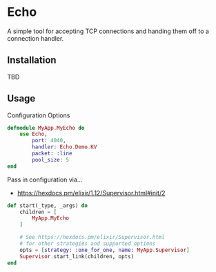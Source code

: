 # Echo

A simple tool for accepting TCP connections and handing them off to a connection
handler.

## Installation

TBD

## Usage

Configuration Options

```elixir
defmodule MyApp.MyEcho do
    use Echo, 
        port: 4040,
        handler: Echo.Demo.KV
        packet: :line
        pool_size: 5
end
```

Pass in configuration via...

- <https://hexdocs.pm/elixir/1.12/Supervisor.html#init/2>

```elixir
def start(_type, _args) do
    children = [
        MyApp.MyEcho
    ]

    # See https://hexdocs.pm/elixir/Supervisor.html
    # for other strategies and supported options
    opts = [strategy: :one_for_one, name: MyApp.Supervisor]
    Supervisor.start_link(children, opts)
end
```
